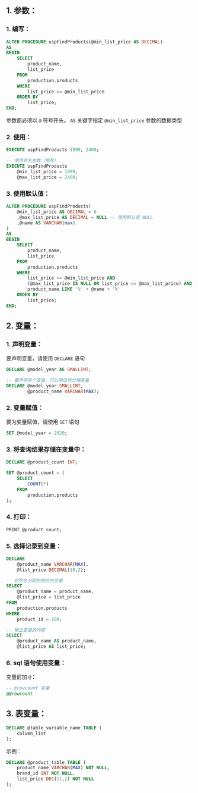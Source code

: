 ## 1. 参数：

### 1. 编写：

```sql
ALTER PROCEDURE uspFindProducts(@min_list_price AS DECIMAL)
AS
BEGIN
    SELECT
        product_name,
        list_price
    FROM
        production.products
    WHERE
        list_price >= @min_list_price
    ORDER BY
        list_price;
END;
```

参数都必须以 `@` 符号开头。 `AS` 关键字指定 `@min_list_price` 参数的数据类型

### 2. 使用：

```sql
EXECUTE uspFindProducts 1999, 2400;

-- 使用命名参数（推荐）
EXECUTE uspFindProducts
    @min_list_price = 1999,
    @max_list_price = 2400;
```

### 3. 使用默认值：

```sql
ALTER PROCEDURE uspFindProducts(
    @min_list_price AS DECIMAL = 0
    ,@max_list_price AS DECIMAL = NULL -- 使用默认值 NULL
    ,@name AS VARCHAR(max)
)
AS
BEGIN
    SELECT
        product_name,
        list_price
    FROM
        production.products
    WHERE
        list_price >= @min_list_price AND
        (@max_list_price IS NULL OR list_price <= @max_list_price) AND
        product_name LIKE '%' + @name + '%'
    ORDER BY
        list_price;
END;
```

## 2. 变量：

### 1. 声明变量：

要声明变量，请使用 `DECLARE` 语句

```sql
DECLARE @model_year AS SMALLINT;

-- 要声明多个变量，可以用逗号分隔变量
DECLARE @model_year SMALLINT,
        @product_name VARCHAR(MAX);
```

### 2. 变量赋值：

要为变量赋值，请使用 `SET` 语句

```sql
SET @model_year = 2020;
```

### 3. 将查询结果存储在变量中：

```sql
DECLARE @product_count INT;

SET @product_count = (
    SELECT
        COUNT(*)
    FROM
        production.products
);
```

### 4. 打印：

```sql
PRINT @product_count;
```

### 5. 选择记录到变量：

```sql
DECLARE
    @product_name VARCHAR(MAX),
    @list_price DECIMAL(10,2);

-- 将列名分配给相应的变量
SELECT
    @product_name = product_name,
    @list_price = list_price
FROM
    production.products
WHERE
    product_id = 100;

-- 输出变量的内容
SELECT
    @product_name AS product_name,
    @list_price AS list_price;
```

### 6. sql 语句使用变量：

变量前加 `@`：

```sql
-- @rowcount 变量
@@rowcount
```

## 3. 表变量：

```sql
DECLARE @table_variable_name TABLE (
    column_list
);
```

示例：

```sql
DECLARE @product_table TABLE (
    product_name VARCHAR(MAX) NOT NULL,
    brand_id INT NOT NULL,
    list_price DEC(11,2) NOT NULL
);
```
